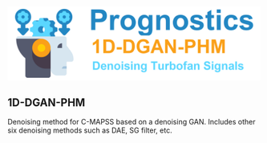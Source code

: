 ![Prognostics - 1D-DGAN-PHM](https://github.com/marcialbaptista/1D-DGAN-PHM/blob/master/icon.png?raw=true)

## 1D-DGAN-PHM

Denoising method for C-MAPSS based on a denoising GAN. Includes other six denoising methods such as DAE, SG filter, etc.
